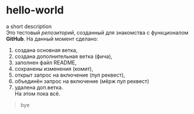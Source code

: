# hello-world
a short description   
Это тестовый *репозиторий*, созданный для знакомства с функционалом **GitHub**. На данный момент сделано:
1. создана основная ветка,
2. создана дополнительная ветка (фича),
3. заполнен файл README,
4. сохранены изменения (комит),
5. открыт запрос на включение (пул реквест),
6. объединён запрос на включение (мёрж пул реквест)
7. удалена доп.ветка.   
На этом пока всё.
> bye
